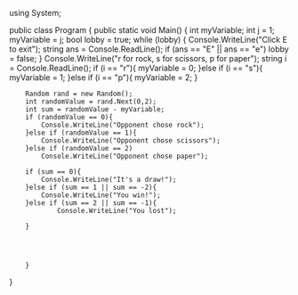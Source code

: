 using System;
					
public class Program
{
	public static void Main()
	{
		int myVariable;
		int j = 1;
		myVariable = j;
		bool lobby = true;
		while (lobby)
		{
		  Console.WriteLine("Click E to exit");
		string ans = Console.ReadLine();
		if (ans == "E" || ans == "e")
			lobby = false;
		}
		Console.WriteLine("r for rock, s for scissors, p for paper");
		string i = Console.ReadLine();
		if (i == "r"){
			myVariable = 0;
		}else if (i == "s"){
			myVariable = 1;
		}else if (i == "p"){
			myVariable = 2;
		}
		
		Random rand = new Random();
		int randomValue = rand.Next(0,2);
		int sum = randomValue - myVariable;
		if (randomValue == 0){
			Console.WriteLine("Opponent chose rock");
		}else if (randomValue == 1){
			Console.WriteLine("Opponent chose scissors");
		}else if (randomValue == 2)
			Console.WriteLine("Opponent chose paper");
			
		if (sum == 0){
			Console.WriteLine("It's a draw!");
		}else if (sum == 1 || sum == -2){
			Console.WriteLine("You win!");
		}else if (sum == 2 || sum == -1){
				Console.WriteLine("You lost");
		
		}
			
		
			 
		
		}

}
